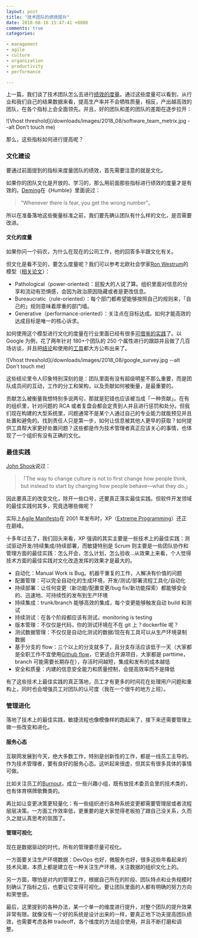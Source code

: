 ```yaml
---
layout: post
title: "技术团队的绩效提升"
date: 2018-08-16 15:47:41 +0800
comments: true
categories:

- management
- agile
- culture
- organization
- productivity
- performance

---
```


上一篇，我们谈了技术团队怎么去进行[绩效的度量](/2018/08/how-to-measure-tech-organization-performance)。通过这些度量可以看到，从行业和我们自己的结果数据来看，提高生产率并不会牺牲质量，相反，产出越高效的团队，在各个指标上会全面领先。并且，好的团队和差的团队的差距在逐步拉开：

![Vhost threshold](/downloads/images/2018_08/software_team_metrix.jpg --alt Don't touch me)

 那么，这些指标如何进行提高呢？

### 文化建设

要通过前面提到的指标来度量团队的绩效，首先需要注意的就是文化。

如果你的团队文化是开放的、学习的，那么用前面那些指标进行绩效的度量才是有效的。[Deming](https://en.wikipedia.org/wiki/W._Edwards_Deming)在《Humble》里面说过：

> "Whenever there is fear, you get the wrong number"。

所以在准备落地这些衡量标准之前，我们要先确认团队有什么样的文化，是否需要改进。

#### 文化的度量

如果你问一个码农，为什么在现在的公司工作，他的回答多半跟文化有关。

但文化是看不见的，要怎么度量呢？我们可以参考北欧社会学家[Ron Westrum](https://en.wikipedia.org/wiki/Ron_Westrum)的模型（[相关论文](https://www.ncbi.nlm.nih.gov/pmc/articles/PMC1765804/pdf/v013p0ii22.pdf)）：

- Pathological（power-oriented)：屁股大的人说了算。组织里面对信息的分享和流动有恐惧感，会因为政治原因隐藏或者是更改信息。
- Bureaucratic（rule-oriented）：每个部门都希望能够按照自己的规则来，「自己的」规则意味着厚重的部门墙。
- Generative（performance-oriented）：关注点在目标达成。如何才能高效的达成目标是唯一的核心诉求。

如何使用这个模型进行文化的度量在行业里面已经有很多[可借鉴的实践](https://www.andykelk.net/devops/using-the-westrum-typology-to-measure-culture)了。以 Google 为例，花了两年针对 180+个团队的 250 个属性进行的跟踪并且做了几百场访谈，并且把[结论](https://rework.withgoogle.com/blog/five-keys-to-a-successful-google-team/)和使用的[工具](https://rework.withgoogle.com/guides/understanding-team-effectiveness/steps/help-teams-determine-their-needs/)都大方公布出来了。

![Vhost threshold](/downloads/images/2018_08/google_survey.jpg --alt Don't touch me)

这些结论里令人印象特别深刻的是：团队里面有没有超级明星不那么重要，而是团队成员间的互动，工作的分工和架构，以及贡献如何被衡量，是最重要的。

贡献怎么被衡量我想特别多说两句，那就是犯错也应该被当成「一种贡献」。在有的组织里，针对问题的 RCA 或者复盘会都会定责到人并且进行惩罚和处分。但我们现在构建的大型系统里，问题通常不是某个人通过自己的专业能力就能预见并且处置和避免的。找到责任人只是第一步，如何让信息被其他人更早的获取？如何提供工具帮大家更好处置问题？这些都是作为技术管理者真正应该关心的事情，也体现了一个组织有没有正确的文化。

### 最佳实践

[John Shook](https://www.lean.org/WhoWeAre/LeanPerson.cfm?LeanPersonId=4)说过：

> 「The way to change culture is not to first change how people think, but instead to start by changing how people behave—what they do.」

因此要真正的改变文化，除开一些口号，还要真正落实最佳实践。但软件开发领域的最佳实践何其多，究竟选哪些做呢？

实际上[Agile Manifesto](http://agilemanifesto.org/)在 2001 年发布时，XP（[Extreme Programming](http://www.extremeprogramming.org/)）还正在巅峰。

十多年过去了，我们回头来看，XP 强调的其实主要是一些技术上的最佳实践：测试驱动开发/持续集成/持续部署，而敏捷特别是 Scrum 则主要是一些团队协作和管理方面的最佳实践：怎么开会，怎么计划，怎么验收...从效果上来看，个人觉得技术方面的最佳实践对文化改造发挥的效果才是最大的。

- 自动化：Manual Work is Bug。机器干重复的工作，人解决有价值的问题
- 配置管理：可以完全自动化的生成环境，开发/测试/部署流程工具化/自动化
- 持续部署：让任何变更（新功能/配置变更/bug fix/新功能探索）都能够安全的、迅速地、可持续性的发布到生产环境
- 持续集成：trunk/branch 能够高效的集成，每个变更能够触发自动 build 和测试
- 持续测试：在各个阶段都应该有测试。monitoring is testing
- 版本管理：不仅仅是代码，你的测试环境在不在 git 上？dockerfile 呢？
- 测试数据管理：不仅仅是自动化测试的数据/现在有工具可以从生产环境录制数据
- 基于分支的 flow：三个以上的分支就多了，且分支存活应该低于一天（大家都是全职工作不宜使用[Github flow](https://guides.github.com/introduction/flow/)，它更适合开源项目，大家都是 parttime，branch 可能需要长期存在），存活时间越短，集成和发布的成本越低
- 安全和质量：内建的信息安全能力和质量控制，会提高效率而不是降低

有了这些技术上最佳实践的真正落地，员工才有更多的时间花在处理用户问题和重构上，同时也会增强员工对团队的认可度（我在一个很牛的地方上班）。

### 管理进化

落地了技术上的最佳实践，敏捷流程也像模像样的跑起来了，接下来还需要管理上做一些改变和进化。

#### 服务心态

互联网发展到今天，绝大多数工作，特别是创新性的工作，都是一线员工主导的。作为技术管理者，要有良好的服务心态。这听起来很虚，但其实有很多具体的事情可做。

比如关注员工的[Burnout](https://lenciel.com/2015/10/the-myth-of-work-life-balance/)，成立一些兴趣小组，既有放技术委员会里的技术类的，也有体育棋牌歌舞类的。

再比如让变更决策更轻量化：有一些组织进行各种系统变更都需要管理层或者流程层层决策。一方面工作效率低，更重要的是大家觉得老板拍了跟自己没关系，久而久之就认真思考的氛围了。


#### 管理可视化

现在是数据驱动的时代，所有的管理要尽量可视化。

一方面要关注生产环境数据：DevOps 也好，微服务也好，很多这些年看起来的技术风潮，本质上都是建立在一种关注生产环境，关注数据的组织文化上的。

另一方面，哪怕是对内的管理工作，根据自己所在的阶段、团队特点和业务规模时刻确认了指标之后，也要让它变得可视化。要让团队里面的人都有明确的努力方向和荣誉感。

最后，这里提到的各种办法，某一个单一的维度进行提升，对整个团队的提升效果非常有限。就像没有一个好的系统是设计出来的一样，要真正地下功夫提高团队绩效，也需要考虑各种 tradeoff，各个维度的方法组合使用，并且不断打磨和调整。